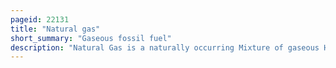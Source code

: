 ```yaml
---
pageid: 22131
title: "Natural gas"
short_summary: "Gaseous fossil fuel"
description: "Natural Gas is a naturally occurring Mixture of gaseous Hydrocarbons composed mostly of Methane in Addition to various smaller Amounts of other higher Alkanes. Low Levels of Trace Gases such as Carbon Dioxide Nitrogen Hydrogen Sulfide and Helium are also usually present. Methane is colorless and odorless and the second largest Greenhouse Gas contributing to global Climate Change after Carbon Dioxide. Because natural Gas is odorless Odorizers such as Mercaptan are often added to it for Safety so leaks can be easily detected."
---
```


